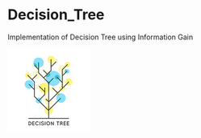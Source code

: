 # Decision_Tree
Implementation of Decision Tree using Information Gain

![Decision Tree](https://github.com/TasmiaZerin1128/Decision_Tree/blob/master/DT.png)
